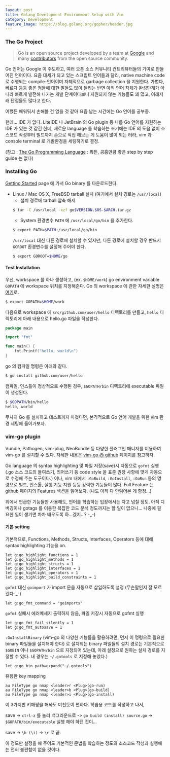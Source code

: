 ```yaml
---
layout: post
title: Golang Development Environment Setup with Vim
category: Development
feature_image: https://blog.golang.org/gopher/header.jpg
---
```

<!-- more -->
### The Go Project

> Go is an open source project developed by a team at [Google](https://www.google.com) and many [contributors](https://golang.org/CONTRIBUTORS) from the open source community.

Go 언어는 Google 이 주도하고, 여러 오픈 소스 커뮤니티 컨트리뷰터들의 기여로 만들어진 언어이다. 요즘 대세가 되고 있는 스크립트 언어들과 달리, native machine code 로 수행되는 compile-언어이며 자체적으로 garbage collection 을 지원한다. 가볍다, 빠르다 등등 좋은 점들에 대한 말들도 많이 들리는 반면 아직 언어 자체가 완성단계가 아니라 빠르게 발전해 나가는 개발 단계이다보니 지원되지 않는 기능들도 꽤 많고, 이래저래 단점들도 많다고 한다.

어쨌든 배워둬서 손해볼 건 없을 것 같아 요즘 남는 시간에는 Go 언어를 공부중.

헌데... IDE 가 없다. LiteIDE 나 JetBrain 의 Go plugin 등 나름 Go 언어를 지원하는 IDE 가 있는 것 같긴 한데, 새로운 language 를 학습하는 초기에는 IDE 의 도움 없이 소스코드 작성부터 빌드까지 손으로 직접 해보는 게 도움이 많이 되는 터라, vim 과 console terminal 로 개발환경을 세팅하기로 결정.

(참고 : [The Go Programming Language](https://golang.org/) : 뭐든, 공홈만큼 좋은 step by step guide 는 없다)

### Installing Go

[Getting Started](https://golang.org/doc/install) page 에 가서 Go binary 를 다운로드한다.

- Linux / Mac OS X, FreeBSD tarball 설치 (여기에서 설치 경로는 `/usr/local`)
  - 설치 경로에 tarball 압축 해제
  ```bash
  $ tar -C /usr/local -xzf go$VERSION.$OS-$ARCH.tar.gz
  ```
  - System 환경변수 `PATH` 에 `/usr/local/go/bin` 을 추가한다.
  ```bash
  $ export PATH=$PATH:/usr/local/go/bin
  ```
  `/usr/local` 대신 다른 경로에 설치할 수 있지만, 다른 경로에 설치할 경우 반드시 `GOROOT` 환경변수를 설정해 주어야 한다.
  ```bash
  $ export GOROOT=$HOME/go
  ```
  
#### Test Installation

우선, workspace 를 하나 생성하고, (ex. `$HOME/work`) go environment variable ```GOPATH``` 에 workspace 위치를 지정해준다. Go 의 workspace 에 관한 자세한 설명은 [여기](https://golang.org/doc/code.html#Workspaces)로.
```bash
$ export GOPATH=$HOME/work
```
다음으로 workspace 에 `src/github.com/user/hello` 디렉토리를 만들고, `hello` 디렉토리에 아래 내용으로 hello.go 파일을 작성한다.
```go
package main

import "fmt"

func main() {
    fmt.Printf("hello, world\n")
}
```
go 의 컴파일 명령은 아래와 같다.
```bash
$ go install github.com/user/hello
```
컴파일, 인스톨이 정상적으로 수행된 경우, `$GOPATH/bin` 디렉토리에 executable 파일이 생성된다.
```bash
$ $GOPATH/bin/hello
hello, world
```
무사히 Go 를 설치하고 테스트까지 마쳤다면, 본격적으로 Go 언어 개발을 위한 vim 환경 세팅에 들어가보자.

### vim-go plugin

Vundle, Pathogen, vim-plug, NeoBundle 등 다양한 플러그인 매니저를 이용하여 vim-go 를 설치할 수 있다. 자세한 내용은 [vim-go @ github](https://github.com/faith/vim-go) 페이지를 참고하자.

Go language 의 syntax highlighting 및 파일 저장(save)시 자동으로 `gofmt` 실행 (.go 소스 코드의 들여쓰기, 띄어쓰기 등 code style 을 표준 권장 사항에 맞게 자동으로 수정해 주는 도구이다.) 이나, vim 내에서 `:GoBuild`, `:GoInstall`, `:GoRun` 등의 명령으로 빌드, 인스톨, 실행 기능 지원 등등 강력한 기능들이 많다. Full Feature 는 github 페이지의 Features 섹션을 읽어보자. (나도 아직 다 안읽어본 게 함정...)

위에서 언급한 기능들만 사용해도, 언어를 학습하는 입장에서는 차고 넘칠 정도. 아직 디버깅이나 gotags 를 이용한 복잡한 코드 분석 정도까지는 할 일이 없으니... 나중에 필요한 일이 생기면 차차 배우도록 하...겠지...? -_-)

#### 기본 setting

기본적으로, Functions, Methods, Structs, Interfaces, Operators 등에 대해 syntax highlighting 기능을 on.
```vim
let g:go_highlight_functions = 1
let g:go_highlight_methods = 1
let g:go_highlight_structs = 1
let g:go_highlight_interfaces = 1
let g:go_highlight_operators = 1
let g:go_highlight_build_constraints = 1
```
`gofmt` 대신 `goimport` 가 import 문을 자동으로 삽입하도록 설정 (무슨말인지 잘 모르겠다-_-)
```vim
let g:go_fmt_command = "goimports"
```
`gofmt` 실패시 에러메세지 출력하지 않음, 파일 저장시 자동으로 gofmt 실행
```vim
let g:go_fmt_fail_silently = 1
let g:go_fmt_autosave = 1
```
`:GoInstallBinary` (vim-go 의 다양한 기능들을 활용하려면, 먼저 이 명령으로 필요한 binary 파일들을 설치해야 한다) 로 설치되는 binary 파일들의 설치 경로는 기본적으로 `$GOBIN` 이나 `$GOPATH/bin` 으로 지정되어 있는데, 아래 설정으로 원하는 설치 경로를 지정할 수 있다. 내 경우는 `~/.gotools` 로 지정해 놓았다.)
```vim
let g:go_bin_path=expand("~/.gotools")
```
유용한 key mapping
```vim
au FileType go nmap <leader>r <Plug>(go-run)
au FileType go nmap <leader>b <Plug>(go-build)
au FileType go nmap <leader>i <Plug>(go-install)
```
이 3가지만 키매핑을 해놔도 미친듯이 편하다. 학습용 코드를 작성하고 나서,

save -> `ctrl-z` 를 눌러 백그라운드로 -> `go build (install) source.go` -> `$GOPATH/bin/executable` 실행 해야 하던 것이...

save -> `\b (\i)` -> `\r` 로 끝.


이 정도만 설정을 해 주어도 기본적인 문법을 학습하는 정도의 소스코드 작성과 실행에는 전혀 불편함이 없을 것이다.
